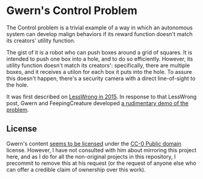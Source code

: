 # Gwern's Control Problem

The Control problem is a trivial example of a way in which an autonomous system can develop malign behaviors if its reward function doesn't match its creators' utility function.

The gist of it is a robot who can push boxes around a grid of squares. It is intended to push one box into a hole, and to do so efficiently. However, its utility function doesn't match its creators': specifically, there are multiple boxes, and it receives a utilon for each box it puts into the hole. To assure this doesn't happen, there's a security camera with a direct line-of-sight to the hole.

It was first described on [LessWrong in 2015](http://lesswrong.com/lw/mrp/a_toy_model_of_the_control_problem/). In response to that LessWrong post, Gwern and FeepingCreature developed [a rudimentary demo of the problem](http://www.gwern.net/docs/rl/armstrong-controlproblem/index.html).

## License

Gwern's content [seems to be licensed](http://www.gwern.net/About#license) under the [CC-0 Public domain](http://creativecommons.org/about/cc0) license. However, I have not consulted with him about mirroring this project here, and as I do for all the non-original projects in this repository, I precommit to remove this at his request (or the request of anyone else who can offer a credible claim of ownership over this work).
